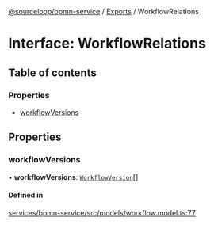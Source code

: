 [@sourceloop/bpmn-service](../README.md) / [Exports](../modules.md) / WorkflowRelations

# Interface: WorkflowRelations

## Table of contents

### Properties

- [workflowVersions](WorkflowRelations.md#workflowversions)

## Properties

### workflowVersions

• **workflowVersions**: [`WorkflowVersion`](../classes/WorkflowVersion.md)[]

#### Defined in

[services/bpmn-service/src/models/workflow.model.ts:77](https://github.com/sourcefuse/loopback4-microservice-catalog/blob/6c16af104/services/bpmn-service/src/models/workflow.model.ts#L77)
